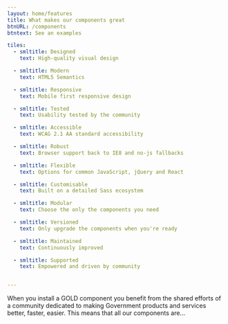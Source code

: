 ```yaml
---
layout: home/features
title: What makes our components great
btnURL: /components
btntext: See an examples

tiles:
  - smltitle: Designed
    text: High-quality visual design

  - smltitle: Modern
    text: HTML5 Semantics

  - smltitle: Responsive
    text: Mobile first responsive design

  - smltitle: Tested
    text: Usability tested by the community

  - smltitle: Accessible
    text: WCAG 2.1 AA standard accessibility

  - smltitle: Robust
    text: Browser support back to IE8 and no-js fallbacks

  - smltitle: Flexible
    text: Options for common JavaScript, jQuery and React

  - smltitle: Customisable
    text: Built on a detailed Sass ecosystem

  - smltitle: Modular
    text: Choose the only the components you need

  - smltitle: Versioned
    text: Only upgrade the components when you're ready

  - smltitle: Maintained
    text: Continuously improved

  - smltitle: Supported
    text: Empowered and driven by community


---
```


When you install a GOLD component you benefit from the shared efforts of a community dedicated to making Government products and services better, faster, easier. This means that all our components are...
